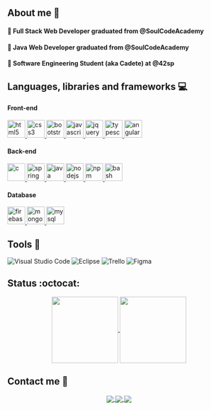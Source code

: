 ## About me :rainbow:

#### :small_orange_diamond: Full Stack Web Developer graduated from @SoulCodeAcademy
#### :small_orange_diamond: Java Web Developer graduated from @SoulCodeAcademy
#### :small_orange_diamond: Software Engineering Student (aka Cadete) at @42sp

## Languages, libraries and frameworks :computer: 

#### Front-end
<a href="https://developer.mozilla.org/pt-BR/docs/Web/HTML">
    <img src="https://cdn.jsdelivr.net/gh/devicons/devicon/icons/html5/html5-plain.svg" alt="html5" width="40"
        height="40" title="html5" />
</a>
<a href="https://developer.mozilla.org/pt-BR/docs/Web/CSS">
    <img src="https://cdn.jsdelivr.net/gh/devicons/devicon/icons/css3/css3-plain.svg" alt="css3" width="40"
        height="40" title="css3" />
</a>
<a href="https://getbootstrap.com/">
    <img src="https://cdn.jsdelivr.net/gh/devicons/devicon/icons/bootstrap/bootstrap-original.svg" alt="bootstrap"
        width="40" height="40" title="bootstrap" />
</a>
<a href="https://developer.mozilla.org/en-US/docs/Web/JavaScript">
    <img src="https://cdn.jsdelivr.net/gh/devicons/devicon/icons/javascript/javascript-original.svg" alt="javascript"
        width="40" height="40" title="javascript" />
</a>
<a href="https://jquery.com/">
    <img src="https://cdn.jsdelivr.net/gh/devicons/devicon/icons/jquery/jquery-plain-wordmark.svg" alt="jquery"
        width="40" height="40" title="jquery" />
</a>
<a href="https://www.typescriptlang.org/">
    <img src="https://cdn.jsdelivr.net/gh/devicons/devicon/icons/typescript/typescript-original.svg" alt="typescript"
        width="40" height="40" title="typescript" />
</a>
<a href="https://angular.io/">
    <img src="https://cdn.jsdelivr.net/gh/devicons/devicon/icons/angularjs/angularjs-original.svg" alt="angular"
        width="40" height="40" title="angular" />
</a>

#### Back-end

<a href="https://devdocs.io/c/">
    <img src="https://cdn.jsdelivr.net/gh/devicons/devicon/icons/c/c-line.svg" alt="c" width="40"
        height="40" title="c" />
</a>

<a href="https://spring.io/">
    <img src="https://cdn.jsdelivr.net/gh/devicons/devicon/icons/spring/spring-original.svg" alt="spring" width="40"
        height="40" title="spring" />
</a>
<a href="https://www.java.com/pt-BR/">
    <img src="https://cdn.jsdelivr.net/gh/devicons/devicon/icons/java/java-original.svg" alt="java" width="40"
        height="40" title="java" />
</a>
<a href="https://nodejs.org">
    <img src="https://cdn.jsdelivr.net/gh/devicons/devicon/icons/nodejs/nodejs-original.svg" alt="nodejs" width="40"
        height="40" title="nodejs" />
</a>
<a href="https://www.npmjs.com/">
    <img src="https://cdn.jsdelivr.net/gh/devicons/devicon/icons/npm/npm-original-wordmark.svg" alt="npm" width="40"
        height="40" title="npm" />
</a>
<a href="https://devdocs.io/bash/">
    <img src="https://cdn.jsdelivr.net/gh/devicons/devicon/icons/bash/bash-original.svg" alt="bash" width="40"
        height="40" title="bash" />
</a>

#### Database
<a href="https://firebase.google.com/">
    <img src="https://cdn.jsdelivr.net/gh/devicons/devicon/icons/firebase/firebase-plain.svg" alt="firebase" width="40"
        height="40" title="firebase" />
</a>
<a href="https://www.mongodb.com/">
    <img src="https://cdn.jsdelivr.net/gh/devicons/devicon/icons/mongodb/mongodb-original-wordmark.svg" alt="mongodb"
        width="40" height="40" title="mongodb" />
</a>
<a href="https://www.mysql.com/">
    <img src="https://cdn.jsdelivr.net/gh/devicons/devicon/icons/mysql/mysql-original-wordmark.svg" alt="mysql"
        width="40" height="40" title="mysql" />
</a>
</p>

## Tools :wrench:

![Visual Studio
Code](https://img.shields.io/badge/-Visual%20Studio%20Code-333333?style=flat&logo=visual-studio-code&logoColor=007ACC)
![Eclipse](https://img.shields.io/badge/-Eclipse-333333?style=flat&logo=eclipse-ide&logoColor=2C2255)
![Trello](https://img.shields.io/badge/-Trello-333333?style=flat&logo=trello&logoColor=007ACC)
![Figma](https://img.shields.io/badge/-Figma-333333?style=flat&logo=figma&logoColor=007ACC)

## Status :octocat:

<p align="center">
    <a href="https://github.com/Carol-Rodrigues">
        <img align="center" height="150em"
            src="https://github-readme-stats.vercel.app/api?username=Carol-Rodrigues&show_icons=true&include_all_commits=true&count_private=true&theme=onedark" />
    </a>
    <a href="https://github.com/Carol-Rodrigues">
        <img align="center" height="150em"
            src="https://github-readme-stats.vercel.app/api/top-langs/?username=Carol-Rodrigues&show_icons=true&include_all_commits=true&hide=html&count_private=true&layout=compact&theme=onedark" />
    </a>

## Contact me :email:
  
<p align="center">
    <a href="https://www.linkedin.com/in/carolina-arangues/">
        <img align="center"
            src="https://img.shields.io/badge/LinkedIn-1C1C1C?style=for-the-badge&logo=linkedin&logoColor=00FFFF" </a>
        <a href="mailto:crarangues@gmail.com">
            <img align="center"
                src="https://img.shields.io/badge/Gmail-1C1C1C?style=for-the-badge&logo=gmail&logoColor=00FFFF" />
        </a>
        <a href="https://www.instagram.com/carol.r.arangues/">
            <img align="center"
                src="https://img.shields.io/badge/Instagram-1C1C1C?style=for-the-badge&logo=instagram&logoColor=00FFFF" />
        </a>
</p>
